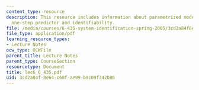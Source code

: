 ```yaml
---
content_type: resource
description: This resource includes information about parametrized model structures,
  one-step predictor and identifiability.
file: /media/courses/6-435-system-identification-spring-2005/3cd2a84f8e64c60fae99b9c09f342b86_lec6_6_435.pdf
file_type: application/pdf
learning_resource_types:
- Lecture Notes
ocw_type: OCWFile
parent_title: Lecture Notes
parent_type: CourseSection
resourcetype: Document
title: lec6_6_435.pdf
uid: 3cd2a84f-8e64-c60f-ae99-b9c09f342b86
---
```

